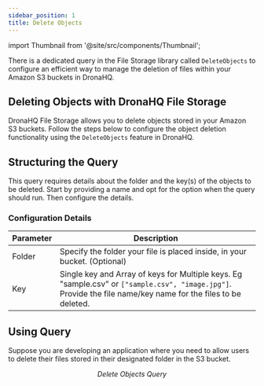 ```yaml
---
sidebar_position: 1
title: Delete Objects
---
```


import Thumbnail from '@site/src/components/Thumbnail';

There is a dedicated query in the File Storage library called `DeleteObjects` to configure an efficient way to manage the deletion of files within your Amazon S3 buckets in DronaHQ.

## Deleting Objects with DronaHQ File Storage

DronaHQ File Storage allows you to delete objects stored in your Amazon S3 buckets. Follow the steps below to configure the object deletion functionality using the `DeleteObjects` feature in DronaHQ.

## Structuring the Query

This query requires details about the folder and the key(s) of the objects to be deleted. Start by providing a name and opt for the option when the query should run. Then configure the details.


### Configuration Details

| Parameter   | Description        | 
|-------------|------------------|
| Folder  | Specify the folder your file is placed inside, in your bucket. (Optional)                                                                                        |
| Key     | Single key and Array of keys for Multiple keys. Eg "sample.csv" or `["sample.csv", "image.jpg"]`. Provide the file name/key name for the files to be deleted.     | 


## Using Query

Suppose you are developing an application where you need to allow users to delete their files stored in their designated folder in the S3 bucket.

<figure>
  <Thumbnail src="/img/file-storage/queries/deletekyc.jpeg" alt="Delete Objects Query" />
  <figcaption align='center'><i>Delete Objects Query</i></figcaption>
</figure>